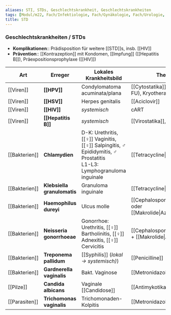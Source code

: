 ```yaml
---
aliases: STI, STDs, Geschlechtskrankheit, Geschlechtskrankheiten
tags: [Modul/m22, Fach/Infektiologie, Fach/Gynäkologie, Fach/Urologie, Art/Pathologie, Fach/Dermatologie]
title: STD
---
```

### Geschlechtskrankheiten / STDs

- **Komplikationen**:: Prädisposition für weitere [[STD]]s, insb. [[HIV]]
- **Prävention**:: [[Kontrazeption]] mit Kondomen, [[Impfung]] ([[Hepatitis B]]), Präexpositionsprophylaxe ([[HIV]])

| Art           | Erreger                     | Lokales Krankheitsbild                                                                                         | Therapie                                                        |     |
| ------------- | --------------------------- | -------------------------------------------------------------------------------------------------------------- | --------------------------------------------------------------- | --- |
| [[Viren]]     | **[[HPV]]**                 | Condylomatoma acuminata/plana                                                                                  | [[Cytostatika]] lokal (z.B. 5-FU), Kryotherapie, ggf. OP        |     |
| [[Viren]]     | **[[HSV]]**                 | Herpes genitalis                                                                                               | [[Aciclovir]]                                                   |     |
| [[Viren]]     | **[[HIV]]**                 | *systemisch*                                                                                                              | cART                                                            |     |
| [[Viren]]     | **[[Hepatitis B]]**         | *systemisch*                                                                                                              | [[Virostatika]], [[IFN]]                                        |     |
| [[Bakterien]] | **Chlamydien**              | D-K: Urethritis, [[♀]] Vaginitis, [[♀]] Salpingitis, ♂ Epididymitis, ♂ Prostatitis<br>L1-L3: Lymphogranuloma inguinale | [[Tetracycline\|Doxycyclin]]                                    |     |
| [[Bakterien]] | **Klebsiella granulomatis** | Granuloma inguinale                                                                                            | [[Tetracycline\|Doxycyclin]]                                    |     |
| [[Bakterien]] | **Haemophilus dureyi**      | Ulcus molle                                                                                                    | [[Cephalosporine\|Ceftriaxon]] oder [[Makrolide\|Azithromycin]] |     |
| [[Bakterien]] | **Neisseria gonorrhoeae**   | Gonorrhoe: Urethritis, [[♀]] Bartholinitis, [[♀]] Adnexitis, [[♀]] Cervicitis                                              | [[Cephalosporine\|Ceftriaxon]] + [[Makrolide\|Azithromycin]]    |     |
| [[Bakterien]] | **Treponema pallidum**      | [[Syphilis]] (*lokal → systemisch)*)                                                                        | [[Penicilline]]                                                 |     |
| [[Bakterien]] | **Gardnerella vaginalis**   | Bakt. Vaginose                                                                                                 | [[Metronidazol]]                                                |     |
| [[Pilze]]     | **Candida albicans**        | Vaginale [[Candidose]]                                                                                         | [[Antimykotika]] lokal                                          |     |
| [[Parasiten]] | **Trichomonas vaginalis**   | Trichomonaden-Kolpitis                                                                                         | [[Metronidazol]]                                                                |     |
